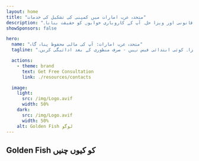 ```yaml
---
layout: home
title: "متحدہ عرب امارات میں کمپنی کی تشکیل کی خدمات"
description: "ماہرانہ متحدہ عرب امارات کمپنی کی تشکیل اور معاونت کی خدمات۔ کمپنی سیٹ اپ، بینکنگ، ٹیکس، قانونی اور ویزا حل۔ آپ کے کاروباری خوابوں کو حقیقت بنانا۔"
showSponsors: false

hero:
  name: "متحدہ عرب امارات: آپ کی مالی محفوظ پناہ گاہ"
  tagline: "مکمل کاروباری معاونت: بینکنگ، کمپنی سیٹ اپ، ویزا۔ کوئی ابتدائی فیس نہیں - صرف منظوری کے بعد ادائیگی کریں۔"

  actions:
    - theme: brand
      text: Get Free Consultation
      link: ./resources/contacts

  image:
    light:
      src: /img/Logo.avif
      width: 50%
    dark:
      src: /img/Logo.avif
      width: 50%
    alt: Golden Fish لوگو
---
```


<FeatureCards :features="[
  {
    title: 'کمپنی سیٹ اپ گائیڈ',
    details: 'Free Zone، آف شور، مین لینڈ، برانچ میں کمپنیاں قائم کرنے کی مکمل گائیڈ۔',
    items: [
      'Free Zones اور Mainland میں **100% غیر ملکی ملکیت** دستیاب',
      'کم ٹیکس شرح - صرف 9% کارپوریٹ ٹیکس',
      'کرنسی کنٹرول نہیں - آسان سرمایہ واپسی'
    ],
    linkText: 'Read More',
    link: './uae-business/company-registration/overview',
    icon: {
      light: '/img/iStock-2051326997.avif',
      dark: '/img/iStock-1448478309.jpg',
      alt: 'کمپنی سیٹ اپ گائیڈ'
    }
  },
  {
    title: 'بینک اکاؤنٹ کھولنا',
    details: 'متحدہ عرب امارات کے قابل اعتماد بینکوں کے ساتھ آسانی سے کاروباری یا ذاتی بینک اکاؤنٹس کھولیں۔',
    items: [
      'کارپوریٹ بینک اکاؤنٹ کی ضمانت شدہ منظوری',
      '90% کامیابی کی شرح',
      '**کوئی ابتدائی فیس نہیں** - صرف منظوری کے بعد ادائیگی کریں',
    ],
    linkText: 'Read More',
    link: './uae-business/offer/banking/',
    icon: {
      light: '/img/iStock-2153786564.avif',
      dark: '/img/iStock-2166793628.avif',
      alt: 'بینکنگ خدمات'
    }
  },
  {
    title: 'Golden Visa اور رہائش',
    details: 'آسان درخواست کے عمل کے ساتھ طویل مدتی رہائش کے لیے متحدہ عرب امارات کا **Golden Visa** حاصل کریں۔',
    items: [
      '**ہر 6 ماہ بعد متحدہ عرب امارات میں داخل ہونے کی ضرورت نہیں**',
      '98% کامیابی کی شرح',
      '**کوئی ابتدائی فیس نہیں** - صرف منظوری کے بعد ادائیگی کریں',
    ],
    linkText: 'Read More',
    link: './uae-business/offer/golden-visa/',
    icon: {
      light: '/img/iStock-1312241253.avif',
      dark: '/img/ILONMASKID.webp',
      alt: 'ویزا خدمات'
    }
  },
]" />

<FeatureCards :features="[
  {
    title: 'تعمیل کی خدمات',
    details: 'ہمارے ماہرین آپ کو ESR رپورٹس اور UBO فائلنگز سمیت متحدہ عرب امارات کے پیچیدہ ریگولیٹری تقاضوں میں رہنمائی کرتے ہیں۔',
    items: [],
    linkText: 'Read More',
    link: './uae-business/company-registration/ubo',
    icon: {
      light: '/img/iStock-1299393716.avif',
      dark: '/img/iStock-2149731304.avif',
      alt: 'تعمیل کی خدمات'
    }
  },
  {
    title: 'کارپوریٹ ٹیکس اور VAT',
    details: 'فیڈرل ٹیکس اتھارٹی (FTA) کے ساتھ کارپوریٹ ٹیکس اور VAT کی ذمہ داریوں کی تعمیل کو یقینی بنانے کے لیے ماہرانہ مشورہ۔',
    items: [],
    linkText: 'Read More',
    link: './uae-business/company-registration/accounting-legal',
    icon: {
      light: '/img/iStock-1018285934.avif',
      dark: '/img/iStock-584576538.avif',
      alt: 'ٹیکس خدمات'
    }
  },
  {
    title: 'قانونی خدمات',
    details: 'قانونی ٹیم M&As، کارپوریٹ ری سٹرکچرنگ، فنانسنگ، اور تنازعات کے حل کے بارے میں متحدہ عرب امارات کے قوانین پر مشورہ دیتی ہے۔',
    items: [],
    linkText: 'Read More',
    link: './uae-business/company-registration/Protect-Your-Business',
    icon: {
      light: '/img/iStock-650045508.avif',
      dark: '/img/iStock-1498627598.avif',
      alt: 'قانونی خدمات'
    }
  },
  {
    title: 'اکاؤنٹنگ اور پے رول',
    details: 'ہمارے اکاؤنٹنٹس بک کیپنگ، مطابقت پذیری، پے رول، اور آڈٹ سپورٹ فراہم کرتے ہوئے مالیات کا انتظام کرتے ہیں، جس سے بھرتی کی لاگت بچتی ہے۔',
    items: [],
    linkText: 'Read More',
    link: './resources/contacts',
    icon: {
      light: '/img/iStock-1022793868.avif',
      dark: '/img/iStock-1320130292.jpg',
      alt: 'اکاؤنٹنگ خدمات'
    }
  }
]" />

## Golden Fish کو کیوں چنیں

<BenefitsList :features="[
{
 icon: '💰',
 title: 'کامیابی پر مبنی فیس',
 text: '**کوئی ادائیگی پیشگی نہیں - صرف منظوری کے بعد ادائیگی کریں۔** مکمل شفافیت، کوئی چھپی ہوئی لاگت نہیں۔'
},
{
 icon: '🔄',
 title: 'متعدد حل',
 text: 'مقامی اور بین الاقوامی بینکوں تک رسائی۔ اگر پہلی درخواست مسترد ہو جائے تو متبادل اختیارات۔'
},
{
 icon: '🏦',
 title: 'بینک تعلقات',
 text: 'متحدہ عرب امارات اور بین الاقوامی بینکوں کے ساتھ مضبوط شراکت داری۔ منظوری کے امکانات کو زیادہ سے زیادہ بنانے کے لیے متعدد بینکوں میں درخواستیں۔'
},
{
 icon: '📊',
 title: 'مکمل انتظام',
 text: 'دستاویزات سے لے کر اکاؤنٹ ایکٹیویشن تک مکمل نگرانی، ہفتہ وار پیش رفت کی اپ ڈیٹس اور بینک سے براہ راست رابطہ۔'
},
{
 icon: '📝',
 title: 'پیشہ ورانہ دستاویزات',
 text: 'ہماری ٹیم جامع کاروباری منصوبے تیار کرتی ہے اور تمام تعمیل کی دستاویزات کو سنبھالتی ہے۔'
},
{
 icon: '🤝',
 title: 'مسلسل معاونت',
 text: 'اکاؤنٹ کھلنے کے بعد بینکنگ آپریشنز اور تعمیل کی ضروریات کے ساتھ مسلسل مدد۔'
}
]" />

<!-- ## Get Started Now - Free Initial Consultation

<div id="contact-form"></div>

<video  autoplay muted playsinline style="padding: 80px" >
  <source src="/img/iStock-2185906461.mp4" type="video/mp4">
</video>

<ContactFormModal formName="Home page" buttonText="Get a free consultation"
:services="['📝 Company registration', '🏧 Opening bank accounts', '🪪 EID & Golden Visa', 'Other Services']"/> -->

<!-- <br>

# Success Stories

<br>

<ImageGrid :images="[
  { src: '/img/iStock-1945498989.avif', href: './immigration.md', alt: 'متحدہ عرب امارات امیگریشن' },
  { src: '/img/iStock-1965736217.avif', href: './immigration.md', alt: 'متحدہ عرب امارات امیگریشن' },
]"/> -->